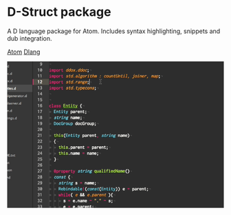 # D-Struct package

A D language package for Atom.  Includes syntax highlighting, snippets and
dub integration.


[Atom](http://atom.io)
[Dlang](http://dlang.org)

![D-struct screenshot image using ddoc sample](/assets/d-struct_screenshot.gif?raw=true "D-Struct Screenshot using 'ddox' project as sample")
